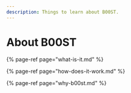 ```yaml
---
description: Things to learn about B00ST.
---
```


# About B00ST

{% page-ref page="what-is-it.md" %}

{% page-ref page="how-does-it-work.md" %}

{% page-ref page="why-b00st.md" %}



  


